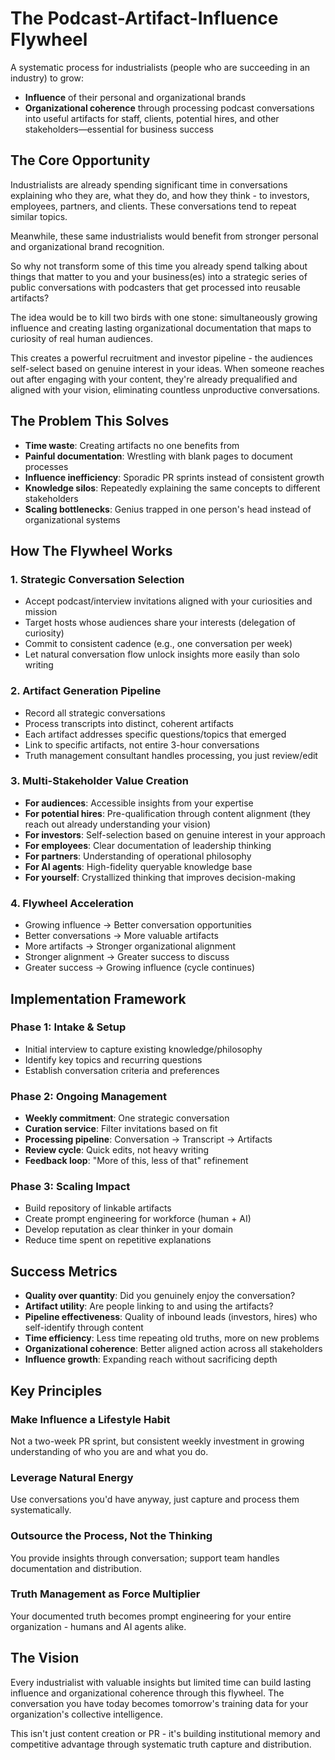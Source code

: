 # The Podcast-Artifact-Influence Flywheel

A systematic process for industrialists (people who are succeeding in an industry) to grow:
- **Influence** of their personal and organizational brands
- **Organizational coherence** through processing podcast conversations into useful artifacts for staff, clients, potential hires, and other stakeholders—essential for business success

## The Core Opportunity

Industrialists are already spending significant time in conversations explaining who they are, what they do, and how they think - to investors, employees, partners, and clients. These conversations tend to repeat similar topics.

Meanwhile, these same industrialists would benefit from stronger personal and organizational brand recognition.

So why not transform some of this time you already spend talking about things that matter to you and your business(es) into a strategic series of public conversations with podcasters that get processed into reusable artifacts?

The idea would be to kill two birds with one stone: simultaneously growing influence and creating lasting organizational documentation that maps to curiosity of real human audiences.

This creates a powerful recruitment and investor pipeline - the audiences self-select based on genuine interest in your ideas. When someone reaches out after engaging with your content, they're already prequalified and aligned with your vision, eliminating countless unproductive conversations.

## The Problem This Solves

- **Time waste**: Creating artifacts no one benefits from
- **Painful documentation**: Wrestling with blank pages to document processes
- **Influence inefficiency**: Sporadic PR sprints instead of consistent growth
- **Knowledge silos**: Repeatedly explaining the same concepts to different stakeholders
- **Scaling bottlenecks**: Genius trapped in one person's head instead of organizational systems

## How The Flywheel Works

### 1. Strategic Conversation Selection
- Accept podcast/interview invitations aligned with your curiosities and mission
- Target hosts whose audiences share your interests (delegation of curiosity)
- Commit to consistent cadence (e.g., one conversation per week)
- Let natural conversation flow unlock insights more easily than solo writing

### 2. Artifact Generation Pipeline
- Record all strategic conversations
- Process transcripts into distinct, coherent artifacts
- Each artifact addresses specific questions/topics that emerged
- Link to specific artifacts, not entire 3-hour conversations
- Truth management consultant handles processing, you just review/edit

### 3. Multi-Stakeholder Value Creation
- **For audiences**: Accessible insights from your expertise
- **For potential hires**: Pre-qualification through content alignment (they reach out already understanding your vision)
- **For investors**: Self-selection based on genuine interest in your approach
- **For employees**: Clear documentation of leadership thinking
- **For partners**: Understanding of operational philosophy
- **For AI agents**: High-fidelity queryable knowledge base
- **For yourself**: Crystallized thinking that improves decision-making

### 4. Flywheel Acceleration
- Growing influence → Better conversation opportunities
- Better conversations → More valuable artifacts
- More artifacts → Stronger organizational alignment
- Stronger alignment → Greater success to discuss
- Greater success → Growing influence (cycle continues)

## Implementation Framework

### Phase 1: Intake & Setup
- Initial interview to capture existing knowledge/philosophy
- Identify key topics and recurring questions
- Establish conversation criteria and preferences

### Phase 2: Ongoing Management
- **Weekly commitment**: One strategic conversation
- **Curation service**: Filter invitations based on fit
- **Processing pipeline**: Conversation → Transcript → Artifacts
- **Review cycle**: Quick edits, not heavy writing
- **Feedback loop**: "More of this, less of that" refinement

### Phase 3: Scaling Impact
- Build repository of linkable artifacts
- Create prompt engineering for workforce (human + AI)
- Develop reputation as clear thinker in your domain
- Reduce time spent on repetitive explanations

## Success Metrics

- **Quality over quantity**: Did you genuinely enjoy the conversation?
- **Artifact utility**: Are people linking to and using the artifacts?
- **Pipeline effectiveness**: Quality of inbound leads (investors, hires) who self-identify through content
- **Time efficiency**: Less time repeating old truths, more on new problems
- **Organizational coherence**: Better aligned action across all stakeholders
- **Influence growth**: Expanding reach without sacrificing depth

## Key Principles

### Make Influence a Lifestyle Habit
Not a two-week PR sprint, but consistent weekly investment in growing understanding of who you are and what you do.

### Leverage Natural Energy
Use conversations you'd have anyway, just capture and process them systematically.

### Outsource the Process, Not the Thinking
You provide insights through conversation; support team handles documentation and distribution.

### Truth Management as Force Multiplier
Your documented truth becomes prompt engineering for your entire organization - humans and AI agents alike.

## The Vision

Every industrialist with valuable insights but limited time can build lasting influence and organizational coherence through this flywheel. The conversation you have today becomes tomorrow's training data for your organization's collective intelligence.

This isn't just content creation or PR - it's building institutional memory and competitive advantage through systematic truth capture and distribution.